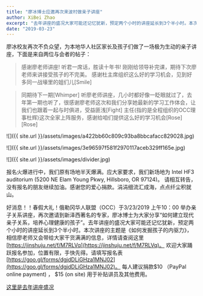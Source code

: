 ```yaml
---
title: "廖冰博士应邀再次来波村做亲子讲座"
author: XiBei Zhao
excerpt: "去年讲座的盛况大家可能还记忆犹新，预定两个小时的讲座延长到3个半小时。本次讲座的主题是《如何发掘孩子的内驱力》，廖冰校友再次不负众望，为本地华人社区家长及孩子们上了一堂生动并极具启发性的亲子讲座，。"
date: "2019-03-23"
---
```


廖冰校友再次不负众望，为本地华人社区家长及孩子们做了一场极为生动的亲子讲座，下面是来自两位与会者的帖子：

>感谢廖老师讲座! 听君一席话，胜读十年书! 刚刚给领导补完课，期待下次廖老师来讲接受孩子的不完美。 感谢杜主席组织这么好的学习机会，见到好多同一战壕里的姐们儿[Smile]

>同期待下一期[Whimper] 听廖老师讲座，几小时都好像一眨眼就过了，去年第一期也听了，很感谢廖老师这次和我们分享她最新的学习工作体会，让我们也跟着一起与时俱进，受益匪浅[Fight]  主任(指的是全程组织的OCC理事杜辉)这次全家上阵服务，感谢给咱们提供这么好的学习机会[Rose][Rose]


![]({{ site.url }}/assets/images/a422bb60c809c93ba8bbcafacc829028.jpg)

![]({{ site.url }}/assets/images/3e96597f581f2970117aceb329ff165e.jpg)

![]({{ site.url }}/assets/images/divider.jpg)

报名火爆进行中，我们原有场地半天爆满。应大家要求，我们新场地为 Intel HF3 auditorium (5200 NE Elam Young Pkwy, Hillsboro, OR 97124)。 请相互转告，没有报名的朋友继续加油。感谢您的爱心捐款。涓涓细流汇成海，点点纤尘积就山。

好消息！！春假大礼！俄勒冈华人联盟（OCC）于3/23/2019 上午10：00 举办亲子关系讲座，再次邀请到新泽西著名的专家，廖冰博士为大家分享“如何建立现代亲子关系，培养心理健康的孩子”。去年讲座的盛况大家可能还记忆犹新，预定两个小时的讲座延长到3个半小时。本次讲座的主题是《如何发掘孩子的内驱力》，相信廖老师又会带给大家干货满满的信息，详情请查阅这里 [https://jinshuju.net/f/M7RLVq](https://jinshuju.net/f/M7RLVq)。 欢迎大家踊跃报名参加，位置有限，手快先得。请填写报名表 [https://goo.gl/forms/dgjdDLiGHza1MNJ02](https://goo.gl/forms/dgjdDLiGHza1MNJ02)。 每人建议捐款$10 （PayPal online payment) ， $15 (on site) 用于补贴讲员及其他费用。

[这里是去年讲座盛况](http://pdxchinese.org/liao-bing-seminar-2018/)
